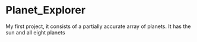 # Planet_Explorer
My first project, it consists of a partially accurate array of planets. It has the sun and all eight planets
